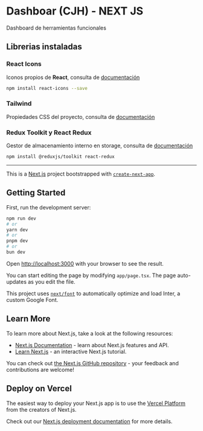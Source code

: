 # Dashboar (CJH) - NEXT JS

Dashboard de herramientas funcionales 

## Librerias instaladas

### React Icons

Iconos propios de **React**, consulta de [documentación](https://react-icons.github.io/react-icons/)

```bash
npm install react-icons --save
```
### Tailwind

Propiedades CSS del proyecto, consulta de [documentación](https://tailwindcss.com/docs/installation)

### Redux Toolkit y React Redux

Gestor de almacenamiento interno en storage, consulta de [documentación](https://redux-toolkit.js.org/introduction/getting-started)

```bash
npm install @reduxjs/toolkit react-redux
```

____________________________________________________________________________________________________________

This is a [Next.js](https://nextjs.org/) project bootstrapped with [`create-next-app`](https://github.com/vercel/next.js/tree/canary/packages/create-next-app).

## Getting Started

First, run the development server:

```bash
npm run dev
# or
yarn dev
# or
pnpm dev
# or
bun dev
```

Open [http://localhost:3000](http://localhost:3000) with your browser to see the result.

You can start editing the page by modifying `app/page.tsx`. The page auto-updates as you edit the file.

This project uses [`next/font`](https://nextjs.org/docs/basic-features/font-optimization) to automatically optimize and load Inter, a custom Google Font.

## Learn More

To learn more about Next.js, take a look at the following resources:

- [Next.js Documentation](https://nextjs.org/docs) - learn about Next.js features and API.
- [Learn Next.js](https://nextjs.org/learn) - an interactive Next.js tutorial.

You can check out [the Next.js GitHub repository](https://github.com/vercel/next.js/) - your feedback and contributions are welcome!

## Deploy on Vercel

The easiest way to deploy your Next.js app is to use the [Vercel Platform](https://vercel.com/new?utm_medium=default-template&filter=next.js&utm_source=create-next-app&utm_campaign=create-next-app-readme) from the creators of Next.js.

Check out our [Next.js deployment documentation](https://nextjs.org/docs/deployment) for more details.
